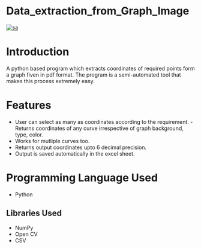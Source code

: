 # Data_extraction_from_Graph_Image

[![sa](https://user-images.githubusercontent.com/62691542/125805584-bcdbe448-0846-4c1b-9506-7ecd3c90a38c.png)
](![sa](https://user-images.githubusercontent.com/62691542/125805584-bcdbe448-0846-4c1b-9506-7ecd3c90a38c.png)
)

# Introduction
A python based program which extracts coordinates of required points form a graph fiven in pdf format. 
The program is a semi-automated tool that makes this process extremely easy.


# Features

- User can select as many as coordinates according to the requirement.
-Returns coordinates of any curve irrespective of graph background, type, color.
- Works for mutliple curves too.
- Returns output coordinates upto 6 decimal precision.
- Output is saved automatically in the excel sheet.


# Programming Language Used

- Python
## Libraries Used
- NumPy
- Open CV
- CSV







